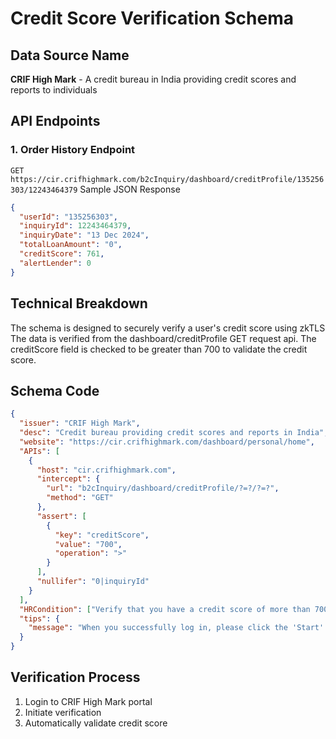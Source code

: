 # Credit Score Verification Schema

## Data Source Name

**CRIF High Mark** - A credit bureau in India providing credit scores and reports to individuals

## API Endpoints

### 1. Order History Endpoint

`GET https://cir.crifhighmark.com/b2cInquiry/dashboard/creditProfile/135256303/12243464379`
Sample JSON Response

```json
{
  "userId": "135256303",
  "inquiryId": 12243464379,
  "inquiryDate": "13 Dec 2024",
  "totalLoanAmount": "0",
  "creditScore": 761,
  "alertLender": 0
}
```

## Technical Breakdown

The schema is designed to securely verify a user's credit score using zkTLS
The data is verified from the dashboard/creditProfile GET request api. The creditScore field is checked to be greater than 700 to validate the credit score.

## Schema Code

```json
{
  "issuer": "CRIF High Mark",
  "desc": "Credit bureau providing credit scores and reports in India",
  "website": "https://cir.crifhighmark.com/dashboard/personal/home",
  "APIs": [
    {
      "host": "cir.crifhighmark.com",
      "intercept": {
        "url": "b2cInquiry/dashboard/creditProfile/?=?/?=?",
        "method": "GET"
      },
      "assert": [
        {
          "key": "creditScore",
          "value": "700",
          "operation": ">"
        }
      ],
      "nullifer": "0|inquiryId"
    }
  ],
  "HRCondition": ["Verify that you have a credit score of more than 700"],
  "tips": {
    "message": "When you successfully log in, please click the 'Start' button to initiate the verification process."
  }
}
```

## Verification Process

1. Login to CRIF High Mark portal
2. Initiate verification
3. Automatically validate credit score
